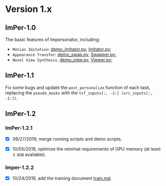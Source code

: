 # Version 1.x

## ImPer-1.0
The basic features of Impersonator, including:

* `Motion Imitation`: [demo_imitator.py](../run_imitator.py), [Imitator.py](../models/imitator.py);
* `Appearance Transfer`: [demo_swap.py](../run_swap.py), [Swapper.py](../models/swapper.py);
* `Novel View Synthesis`. [demo_view.py](../run_view.py), [Viewer.py](../models/viewer.py);

## ImPer-1.1
Fix some bugs and update the `post_personalize` function of each task, replacing the `pseudo_masks` with the 
`tsf_inputs[:, -1:] (src_inputs[:, -1:])`.

## ImPer-1.2

### ImPer-1.2.1
- [x] 09/27/2019, merge running scripts and demo scripts.

- [x] 10/05/2019, optimize the minimal requirements of GPU memory (at least `3.8GB` available).

### Imper-1.2.2
- [x] 10/24/2019, add the training document [train.md](../doc/train.md).
